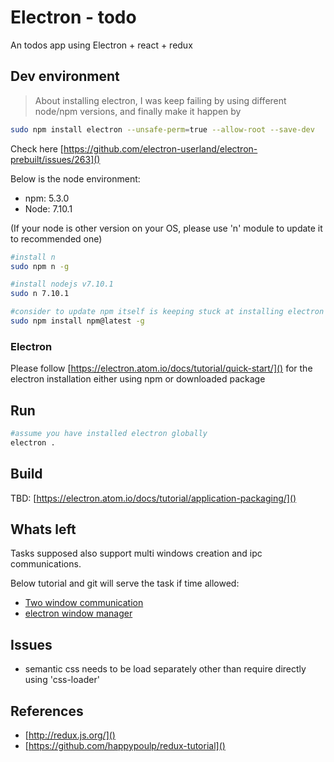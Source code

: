 # Electron - todo #
An todos app using Electron + react + redux
## Dev environment ##
>About installing electron, I was keep failing by using different node/npm versions, and finally make it happen by
 ```bash
sudo npm install electron --unsafe-perm=true --allow-root --save-dev
```
Check here [https://github.com/electron-userland/electron-prebuilt/issues/263]()

Below is the node environment:
- npm: 5.3.0
- Node: 7.10.1

(If your node is other version on your OS, please use 'n' module to update it to recommended one)

```bash
#install n
sudo npm n -g

#install nodejs v7.10.1
sudo n 7.10.1 

#consider to update npm itself is keeping stuck at installing electron
sudo npm install npm@latest -g

```

### Electron ###
Please follow [https://electron.atom.io/docs/tutorial/quick-start/]() for the electron installation either using npm or downloaded package

## Run ##
```bash
#assume you have installed electron globally
electron .
```
## Build ##
TBD: [https://electron.atom.io/docs/tutorial/application-packaging/]()

## Whats left ##
Tasks supposed also support multi windows creation and ipc communications.

Below tutorial and git will serve the task if time allowed: 
- [Two window communication](https://kahlillechelt.com/how-to-communicate-between-two-electron-windows-166fdbcdc469)
- [electron window manager](https://github.com/TamkeenLMS/electron-window-manager)

## Issues ##
- semantic css needs to be load separately other than require directly using 'css-loader'

## References ##
- [http://redux.js.org/]()
- [https://github.com/happypoulp/redux-tutorial]()


